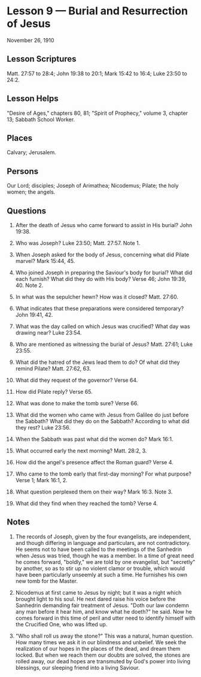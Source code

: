 # Lesson 9 — Burial and Resurrection of Jesus

November 26, 1910

## Lesson Scriptures
Matt. 27:57 to 28:4; John 19:38 to 20:1; Mark 15:42 to 16:4; Luke 23:50 to 24:2.

## Lesson Helps
"Desire of Ages," chapters 80, 81; "Spirit of Prophecy," volume 3, chapter 13; Sabbath School Worker.

## Places
Calvary; Jerusalem.

## Persons
Our Lord; disciples; Joseph of Arimathea; Nicodemus; Pilate; the holy women; the angels.

## Questions

1. After the death of Jesus who came forward to assist in His burial? John 19:38.

2. Who was Joseph? Luke 23:50; Matt. 27:57. Note 1.

3. When Joseph asked for the body of Jesus, concerning what did Pilate marvel? Mark 15:44, 45.

4. Who joined Joseph in preparing the Saviour's body for burial? What did each furnish? What did they do with His body? Verse 46; John 19:39, 40. Note 2.

5. In what was the sepulcher hewn? How was it closed? Matt. 27:60.

6. What indicates that these preparations were considered temporary? John 19:41, 42.

7. What was the day called on which Jesus was crucified? What day was drawing near? Luke 23:54.

8. Who are mentioned as witnessing the burial of Jesus? Matt. 27:61; Luke 23:55.

9. What did the hatred of the Jews lead them to do? Of what did they remind Pilate? Matt. 27:62, 63.

10. What did they request of the governor? Verse 64.

11. How did Pilate reply? Verse 65.

12. What was done to make the tomb sure? Verse 66.

13. What did the women who came with Jesus from Galilee do just before the Sabbath? What did they do on the Sabbath? According to what did they rest? Luke 23:56.

14. When the Sabbath was past what did the women do? Mark 16:1.

15. What occurred early the next morning? Matt. 28:2, 3.

16. How did the angel's presence affect the Roman guard? Verse 4.

17. Who came to the tomb early that first-day morning? For what purpose? Verse 1; Mark 16:1, 2.

18. What question perplexed them on their way? Mark 16:3. Note 3.

19. What did they find when they reached the tomb? Verse 4.

## Notes

1. The records of Joseph, given by the four evangelists, are independent, and though differing in language and particulars, are not contradictory. He seems not to have been called to the meetings of the Sanhedrin when Jesus was tried, though he was a member. In a time of great need he comes forward, "boldly," we are told by one evangelist, but "secretly" by another, so as to stir up no violent clamor or trouble, which would have been particularly unseemly at such a time. He furnishes his own new tomb for the Master.

2. Nicodemus at first came to Jesus by night; but it was a night which brought light to his soul. He next dared raise his voice before the Sanhedrin demanding fair treatment of Jesus. "Doth our law condemn any man before it hear him, and know what he doeth?" he said. Now he comes forward in this time of peril and utter need to identify himself with the Crucified One, who was lifted up.

3. "Who shall roll us away the stone?" This was a natural, human question. How many times we ask it in our blindness and unbelief. We seek the realization of our hopes in the places of the dead, and dream them locked. But when we reach them our doubts are solved, the stones are rolled away, our dead hopes are transmuted by God's power into living blessings, our sleeping friend into a living Saviour.